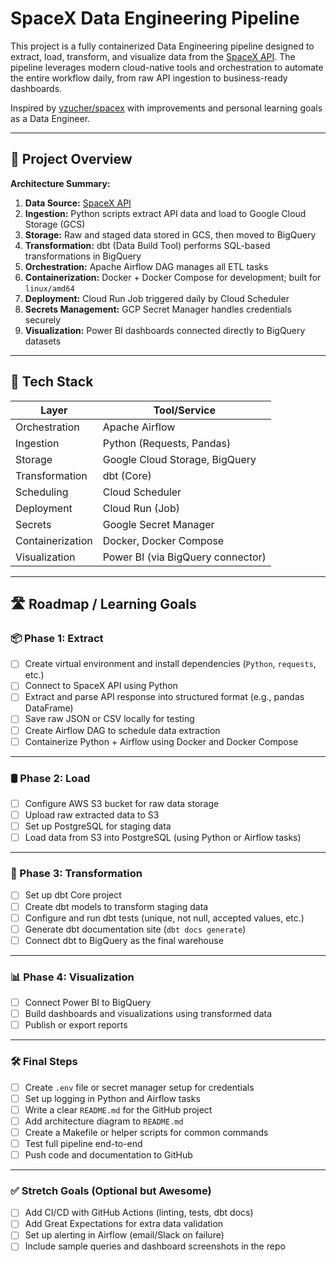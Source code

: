 # SpaceX Data Engineering Pipeline

This project is a fully containerized Data Engineering pipeline designed to extract, load, transform, and visualize data from the [SpaceX API](https://github.com/r-spacex/SpaceX-API). The pipeline leverages modern cloud-native tools and orchestration to automate the entire workflow daily, from raw API ingestion to business-ready dashboards.

Inspired by [vzucher/spacex](https://github.com/vzucher/spacex) with improvements and personal learning goals as a Data Engineer.

---

## 📌 Project Overview

**Architecture Summary:**

1. **Data Source:** [SpaceX API](https://github.com/r-spacex/SpaceX-API)
2. **Ingestion:** Python scripts extract API data and load to Google Cloud Storage (GCS)
3. **Storage:** Raw and staged data stored in GCS, then moved to BigQuery
4. **Transformation:** dbt (Data Build Tool) performs SQL-based transformations in BigQuery
5. **Orchestration:** Apache Airflow DAG manages all ETL tasks
6. **Containerization:** Docker + Docker Compose for development; built for `linux/amd64`
7. **Deployment:** Cloud Run Job triggered daily by Cloud Scheduler
8. **Secrets Management:** GCP Secret Manager handles credentials securely
9. **Visualization:** Power BI dashboards connected directly to BigQuery datasets

---

## 🧱 Tech Stack

| Layer            | Tool/Service                         |
|------------------|--------------------------------------|
| Orchestration    | Apache Airflow                       |
| Ingestion        | Python (Requests, Pandas)            |
| Storage          | Google Cloud Storage, BigQuery       |
| Transformation   | dbt (Core)                           |
| Scheduling       | Cloud Scheduler                      |
| Deployment       | Cloud Run (Job)                      |
| Secrets          | Google Secret Manager                |
| Containerization | Docker, Docker Compose               |
| Visualization    | Power BI (via BigQuery connector)    |

---

## 🛣️ Roadmap / Learning Goals
### 📦 Phase 1: Extract

- [ ] Create virtual environment and install dependencies (`Python`, `requests`, etc.)
- [ ] Connect to SpaceX API using Python
- [ ] Extract and parse API response into structured format (e.g., pandas DataFrame)
- [ ] Save raw JSON or CSV locally for testing
- [ ] Create Airflow DAG to schedule data extraction
- [ ] Containerize Python + Airflow using Docker and Docker Compose

---

### 🛢️ Phase 2: Load

- [ ] Configure AWS S3 bucket for raw data storage
- [ ] Upload raw extracted data to S3
- [ ] Set up PostgreSQL for staging data
- [ ] Load data from S3 into PostgreSQL (using Python or Airflow tasks)

---

### 🔄 Phase 3: Transformation

- [ ] Set up dbt Core project
- [ ] Create dbt models to transform staging data
- [ ] Configure and run dbt tests (unique, not null, accepted values, etc.)
- [ ] Generate dbt documentation site (`dbt docs generate`)
- [ ] Connect dbt to BigQuery as the final warehouse

---

### 📊 Phase 4: Visualization

- [ ] Connect Power BI to BigQuery
- [ ] Build dashboards and visualizations using transformed data
- [ ] Publish or export reports

---

### 🛠️ Final Steps

- [ ] Create `.env` file or secret manager setup for credentials
- [ ] Set up logging in Python and Airflow tasks
- [ ] Write a clear `README.md` for the GitHub project
- [ ] Add architecture diagram to `README.md`
- [ ] Create a Makefile or helper scripts for common commands
- [ ] Test full pipeline end-to-end
- [ ] Push code and documentation to GitHub

---

### ✅ Stretch Goals (Optional but Awesome)

- [ ] Add CI/CD with GitHub Actions (linting, tests, dbt docs)
- [ ] Add Great Expectations for extra data validation
- [ ] Set up alerting in Airflow (email/Slack on failure)
- [ ] Include sample queries and dashboard screenshots in the repo